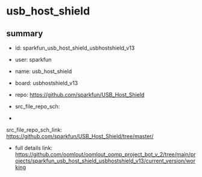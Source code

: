 # usb_host_shield
 
## summary 
* id: sparkfun_usb_host_shield_usbhostshield_v13
* user: sparkfun
* name: usb_host_shield
* board: usbhostshield_v13
* repo: https://github.com/sparkfun/USB_Host_Shield



* src_file_repo_sch: 
*
 src_file_repo_sch_link: https://github.com/sparkfun/USB_Host_Shield/tree/master/
* full details link: https://github.com/oomlout/oomlout_oomp_project_bot_v_2/tree/main/projects/sparkfun_usb_host_shield_usbhostshield_v13/current_version/working  







